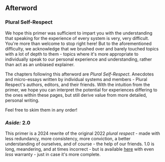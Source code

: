 ## Afterword

### Plural Self-Respect

We hope this primer was sufficient to impart you with the understanding that speaking for the experience of every system is very, very difficult.
You're more than welcome to stop right here! But to the aforementioned difficulty, we acknowledge that we brushed over and barely touched topics with a lot of depth to them - topics where it's more appropriate to individually speak to our personal experience and understanding, rather than act as an unbiased explainer.

The chapters following this afterword are *Plural Self-Respect*.
Anecdotes and micro-essays written by individual systems and members - Plural Respect's authors, editors, and their friends.
With the intuition from the primer, we hope you can interpret the potential for experiences differing to the ones within these pages, but still derive value from more detailed, personal writing.

Feel free to skim them in any order!

### _Aside:_ 2.0

This primer is a 2024 rewrite of the original 2022 *plural respect* - made with less redundancy, more consistency, more conviction, a better understanding of ourselves, and of course - the help of our friends.
1.0 is long, meandering, and at times incorrect - but is available <a href="https://pluralrespect.neocities.org/v1/#" data-wm-adjusted="done">here</a> with even _less_ warranty - just in case it's more complete.

